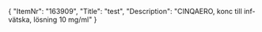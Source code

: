 {
  "ItemNr": "163909",
  "Title": "test",
  "Description": "CINQAERO, konc till inf-vätska, lösning 10 mg/ml"
}